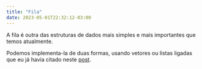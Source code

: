 ```yaml
---
title: "Fila"
date: 2023-05-01T22:32:12-03:00
---
```


A fila é outra das estruturas de dados mais simples e mais importantes que temos atualmente.

Podemos implementa-la de duas formas, usando vetores ou listas ligadas que eu já havia citado neste [post](https://foxtechworld.github.io/lista_ligada/).


